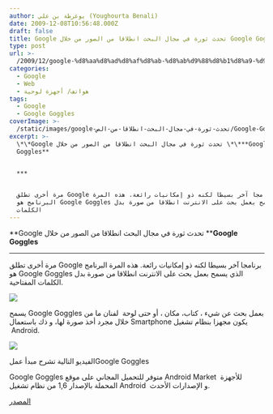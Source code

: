 ```yaml
---
author: يوغرطة بن علي (Youghourta Benali)
date: 2009-12-08T10:56:48.000Z
draft: false
title: Google تحدث ثورة في مجال البحث انطلاقا من الصور من خلال Google Goggles
type: post
url: >-
  /2009/12/google-%d8%aa%d8%ad%d8%af%d8%ab-%d8%ab%d9%88%d8%b1%d8%a9-%d9%81%d9%8a-%d9%85%d8%ac%d8%a7%d9%84-%d8%a7%d9%84%d8%a8%d8%ad%d8%ab-%d8%a7%d9%86%d8%b7%d9%84%d8%a7%d9%82%d8%a7-%d9%85%d9%86-%d8%a7%d9%84%d8%b5/
categories:
  - Google
  - Web
  - هواتف/ أجهزة لوحية
tags:
  - Google
  - Google Goggles
coverImage: >-
  /static/images/google-تحدث-ثورة-في-مجال-البحث-انطلاقا-من-الص/Google-Goggles.jpg
excerpt: >-
  \*\*Google تحدث ثورة في مجال البحث انطلاقا من الصور من خلال \*\***Google
  Goggles**


  ***


  مرة أخرى تطلق Google برنامجا آخر بسيطا لكنه ذو إمكانيات رائعة. هذه المرة
  البرنامج هو Google Goggles الذي يسمح بعمل بحث على الانترنت انطلاقا من صورة بدل
  الكلمات
---
```

\*\*Google تحدث ثورة في مجال البحث انطلاقا من الصور من خلال \*\***Google Goggles**

***

مرة أخرى تطلق Google برنامجا آخر بسيطا لكنه ذو إمكانيات رائعة. هذه المرة البرنامج هو Google Goggles الذي يسمح بعمل بحث على الانترنت انطلاقا من صورة بدل الكلمات المفتاحية.

![](/static/images/google-تحدث-ثورة-في-مجال-البحث-انطلاقا-من-الص/Google-Goggles.jpg)

يسمح Google Goggles بعمل بحث عن شيء ، كتاب، مكان ، أو حتى لوحة  لفنان ما من خلال مجرد أخذ صورة لها، و ذك باستعمال Smartphone يكون مجهزا بنظام تشغيل  Android.

![](/static/images/google-تحدث-ثورة-في-مجال-البحث-انطلاقا-من-الص/goggles_book.png)

الفيديو التالية تشرح مبدأ عملGoogle Goggles

Google Goggles متوفر للتحميل المجاني على موقع Android Market  للأجهزة المحملة بالإصدار 1,6 من نظام تشغيل Android  و الإصدارات الأحدث.

[المصدر](http://www.google.com/mobile/goggles/#landmark)
